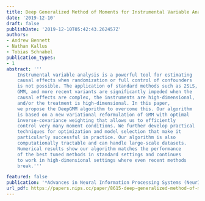 ```yaml
---
title: Deep Generalized Method of Moments for Instrumental Variable Analysis
date: '2019-12-10'
draft: false 
publishDate: '2019-12-10T05:42:43.262457Z'
authors:
- Andrew Bennett
- Nathan Kallus
- Tobias Schnabel
publication_types:
- 1
abstract: '''
    Instrumental variable analysis is a powerful tool for estimating
    causal effects when randomization or full control of confounders
    is not possible. The application of standard methods such as 2SLS,
    GMM, and more recent variants are significantly impeded when the
    causal effects are complex, the instruments are high-dimensional,
    and/or the treatment is high-dimensional. In this paper,
    we propose the DeepGMM algorithm to overcome this. Our algorithm
    is based on a new variational reformulation of GMM with optimal
    inverse-covariance weighting that allows us to efficiently
    control very many moment conditions. We further develop practical
    techniques for optimization and model selection that make it
    particularly successful in practice. Our algorithm is also
    computationally tractable and can handle large-scale datasets.
    Numerical results show our algorithm matches the performance
    of the best tuned methods in standard settings and continues
    to work in high-dimensional settings where even recent methods
    break.'''

featured: false
publication: '*Advances in Neural Information Processing Systems (NeurIPS)*'
url_pdf: https://papers.nips.cc/paper/8615-deep-generalized-method-of-moments-for-instrumental-variable-analysis.pdf
---
```


